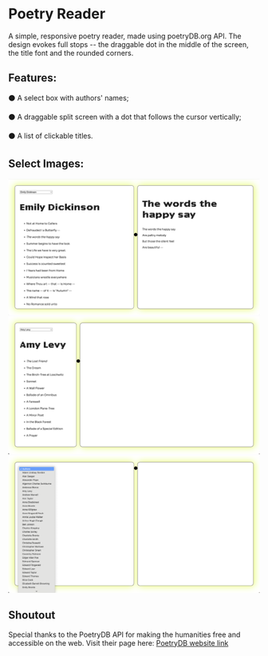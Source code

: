 # Poetry Reader

A simple, responsive poetry reader, made using poetryDB.org API. The design evokes full stops -- the draggable dot in the middle of the screen, the title font and the rounded corners. 

## Features:

⚫️ A select box with authors' names;   

⚫️ A draggable split screen with a dot that follows the cursor vertically;  

⚫️ A list of clickable titles.

## Select Images:

![App Screenshot](./assets/app-images/3.png)  
![App Screenshot](./assets/app-images/1.png)  
![App Screenshot](./assets/app-images/2.png)

## Shoutout

Special thanks to the PoetryDB API for making the humanities free and accessible on the web. Visit their page here: [PoetryDB website link](https://poetrydb.org/index.html)

